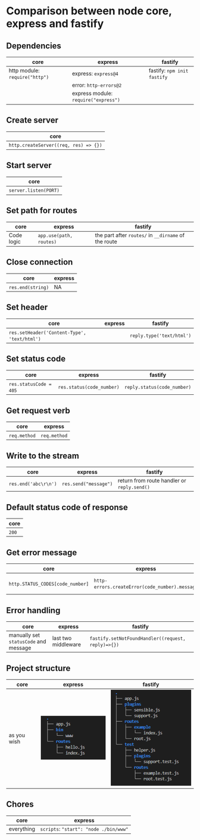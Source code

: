 # Comparison between node core, express and fastify

## Dependencies

| core | express | fastify
|---| --- | ---
|http module: `require("http")`| express: `express@4` | fastify: `npm init fastify`
| | error: `http-errors@2` |
| | express module: `require("express")` |

## Create server

core |
--- |
`http.createServer((req, res) => {})` |

## Start server

core |
--- |
`server.listen(PORT)` |

## Set path for routes

core | express | fastify
--- | --- | ---
Code logic | `app.use(path, routes)` | the part after `routes/` in `__dirname` of the route

## Close connection

core | express |
--- | --- |
`res.end(string)`| NA |

## Set header

core | express | fastify
--- | --- | ---
`res.setHeader('Content-Type', 'text/html')` | | `reply.type('text/html')`

## Set status code

core | express | fastify
--- | --- | ---
`res.statusCode = 405` | `res.status(code_number)` | `reply.status(code_number)`

## Get request verb

core | express |
--- | --- |
`req.method` | `req.method` |

## Write to the stream

core | express | fastify
--- | --- | ---
`res.end('abc\r\n')` | `res.send("message")` | return from route handler or `reply.send()`

## Default status code of response

core |
--- |
`200` |

## Get error message

core | express | fastify
--- | --- | ---
`http.STATUS_CODES[code_number]` | `http-errors.createError(code_number).message` | return plain text

## Error handling

core | express | fastify
--- | --- | ---
manually set `statusCode` and message | last two middleware | `fastify.setNotFoundHandler((request, reply)=>{})`

## Project structure

core | express | fastify |
--- | --- | --- |
as you wish | ![](../images/structureOfExpress.png) | ![](../images/structureOfFastify.png) |

## Chores

core | express |
--- | --- |
everything | `scripts`: `"start": "node ./bin/www"` |